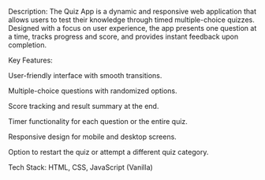 Description:
The Quiz App is a dynamic and responsive web application that allows users to test their knowledge through timed multiple-choice quizzes. Designed with a focus on user experience, the app presents one question at a time, tracks progress and score, and provides instant feedback upon completion.

Key Features:

User-friendly interface with smooth transitions.

Multiple-choice questions with randomized options.

Score tracking and result summary at the end.

Timer functionality for each question or the entire quiz.

Responsive design for mobile and desktop screens.

Option to restart the quiz or attempt a different quiz category.

Tech Stack:
HTML, CSS, JavaScript (Vanilla)
